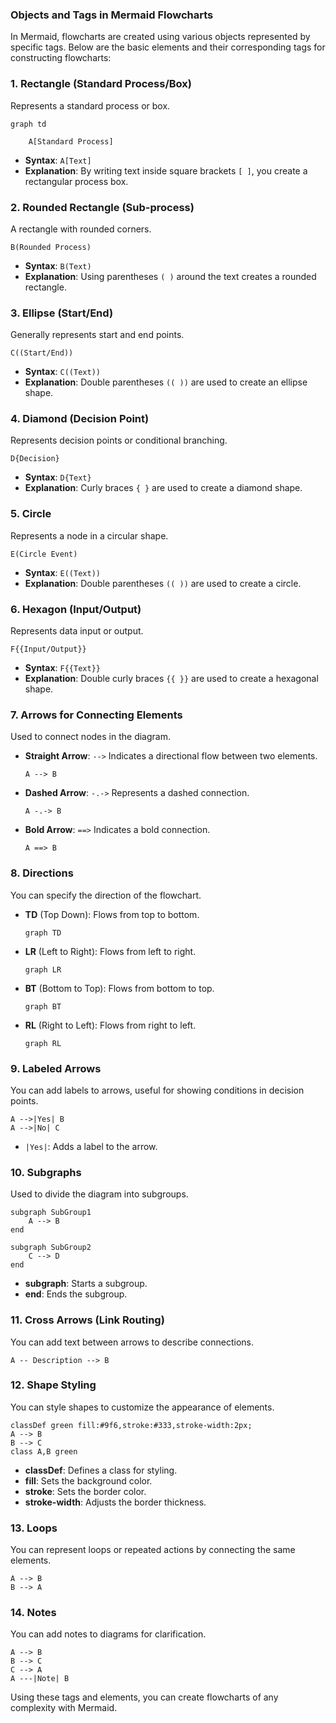 ### **Objects and Tags in Mermaid Flowcharts**

In Mermaid, flowcharts are created using various objects represented by specific tags. Below are the basic elements and their corresponding tags for constructing flowcharts:

### 1. **Rectangle (Standard Process/Box)**
Represents a standard process or box.

```mermaid
graph td

    A[Standard Process]
```

- **Syntax**: `A[Text]`
- **Explanation**: By writing text inside square brackets `[ ]`, you create a rectangular process box.

### 2. **Rounded Rectangle (Sub-process)**
A rectangle with rounded corners.

```mermaid
B(Rounded Process)
```

- **Syntax**: `B(Text)`
- **Explanation**: Using parentheses `( )` around the text creates a rounded rectangle.

### 3. **Ellipse (Start/End)**
Generally represents start and end points.

```mermaid
C((Start/End))
```

- **Syntax**: `C((Text))`
- **Explanation**: Double parentheses `(( ))` are used to create an ellipse shape.

### 4. **Diamond (Decision Point)**
Represents decision points or conditional branching.

```mermaid
D{Decision}
```

- **Syntax**: `D{Text}`
- **Explanation**: Curly braces `{ }` are used to create a diamond shape.

### 5. **Circle**
Represents a node in a circular shape.

```mermaid
E(Circle Event)
```

- **Syntax**: `E((Text))`
- **Explanation**: Double parentheses `(( ))` are used to create a circle.

### 6. **Hexagon (Input/Output)**
Represents data input or output.

```mermaid
F{{Input/Output}}
```

- **Syntax**: `F{{Text}}`
- **Explanation**: Double curly braces `{{ }}` are used to create a hexagonal shape.

### 7. **Arrows for Connecting Elements**
Used to connect nodes in the diagram.

- **Straight Arrow**: `-->`
  Indicates a directional flow between two elements.
  
    ```mermaid
    A --> B
    ```

- **Dashed Arrow**: `-.->`
  Represents a dashed connection.

    ```mermaid
    A -.-> B
    ```

- **Bold Arrow**: `==>`
  Indicates a bold connection.

    ```mermaid
    A ==> B
    ```

### 8. **Directions**
You can specify the direction of the flowchart.

- **TD** (Top Down): Flows from top to bottom.
  
    ```mermaid
    graph TD
    ```

- **LR** (Left to Right): Flows from left to right.

    ```mermaid
    graph LR
    ```

- **BT** (Bottom to Top): Flows from bottom to top.

    ```mermaid
    graph BT
    ```

- **RL** (Right to Left): Flows from right to left.

    ```mermaid
    graph RL
    ```

### 9. **Labeled Arrows**
You can add labels to arrows, useful for showing conditions in decision points.

```mermaid
A -->|Yes| B
A -->|No| C
```

- `|Yes|`: Adds a label to the arrow.

### 10. **Subgraphs**
Used to divide the diagram into subgroups.

```mermaid
subgraph SubGroup1
    A --> B
end

subgraph SubGroup2
    C --> D
end
```

- **subgraph**: Starts a subgroup.
- **end**: Ends the subgroup.

### 11. **Cross Arrows (Link Routing)**
You can add text between arrows to describe connections.

```mermaid
A -- Description --> B
```

### 12. **Shape Styling**
You can style shapes to customize the appearance of elements.

```mermaid
classDef green fill:#9f6,stroke:#333,stroke-width:2px;
A --> B
B --> C
class A,B green
```

- **classDef**: Defines a class for styling.
- **fill**: Sets the background color.
- **stroke**: Sets the border color.
- **stroke-width**: Adjusts the border thickness.

### 13. **Loops**
You can represent loops or repeated actions by connecting the same elements.

```mermaid
A --> B
B --> A
```

### 14. **Notes**
You can add notes to diagrams for clarification.

```mermaid
A --> B
B --> C
C --> A
A ---|Note| B
```

Using these tags and elements, you can create flowcharts of any complexity with Mermaid.
